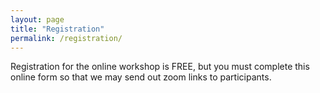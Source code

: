 ```yaml
---
layout: page
title: "Registration"
permalink: /registration/
---
```


Registration for the online workshop is FREE, but you must complete this online form so that we may send out zoom links to participants. 
